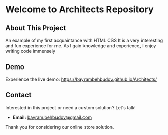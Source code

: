 # Welcome to Architects Repository

## About This Project
An example of my first acquaintance with HTML CSS 
It is a very interesting and fun experience for me.
As I gain knowledge and experience, I enjoy writing code immensely


## Demo
Experience the live demo: https://bayrambehbudov.github.io/Architects/

## Contact
Interested in this project or need a custom solution? Let's talk!
- **Email:** bayram.behbudov@gmail.com


Thank you for considering our online store solution. 
